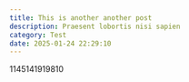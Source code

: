 ```yaml
---
title: This is another another post
description: Praesent lobortis nisi sapien
category: Test
date: 2025-01-24 22:29:10
---
```


1145141919810
